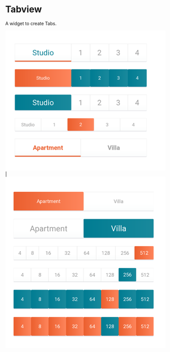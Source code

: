 # Tabview
A widget to create Tabs.

![Screenshot 1](/app/src/main/res/raw/ss_1.png "Screenshot 1") | ![Screenshot 2](/app/src/main/res/raw/ss_2.png "Screenshot 2")


